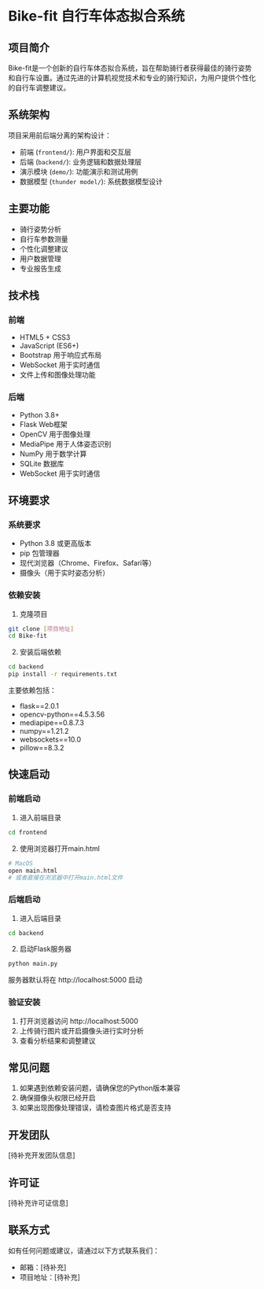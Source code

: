 # Bike-fit 自行车体态拟合系统

## 项目简介
Bike-fit是一个创新的自行车体态拟合系统，旨在帮助骑行者获得最佳的骑行姿势和自行车设置。通过先进的计算机视觉技术和专业的骑行知识，为用户提供个性化的自行车调整建议。

## 系统架构
项目采用前后端分离的架构设计：
- 前端 (`frontend/`): 用户界面和交互层
- 后端 (`backend/`): 业务逻辑和数据处理层
- 演示模块 (`demo/`): 功能演示和测试用例
- 数据模型 (`thunder model/`): 系统数据模型设计

## 主要功能
- 骑行姿势分析
- 自行车参数测量
- 个性化调整建议
- 用户数据管理
- 专业报告生成

## 技术栈
### 前端
- HTML5 + CSS3
- JavaScript (ES6+)
- Bootstrap 用于响应式布局
- WebSocket 用于实时通信
- 文件上传和图像处理功能

### 后端
- Python 3.8+
- Flask Web框架
- OpenCV 用于图像处理
- MediaPipe 用于人体姿态识别
- NumPy 用于数学计算
- SQLite 数据库
- WebSocket 用于实时通信

## 环境要求
### 系统要求
- Python 3.8 或更高版本
- pip 包管理器
- 现代浏览器（Chrome、Firefox、Safari等）
- 摄像头（用于实时姿态分析）

### 依赖安装
1. 克隆项目
```bash
git clone [项目地址]
cd Bike-fit
```

2. 安装后端依赖
```bash
cd backend
pip install -r requirements.txt
```

主要依赖包括：
- flask==2.0.1
- opencv-python==4.5.3.56
- mediapipe==0.8.7.3
- numpy==1.21.2
- websockets==10.0
- pillow==8.3.2

## 快速启动
### 前端启动
1. 进入前端目录
```bash
cd frontend
```

2. 使用浏览器打开main.html
```bash
# MacOS
open main.html
# 或者直接在浏览器中打开main.html文件
```

### 后端启动
1. 进入后端目录
```bash
cd backend
```

2. 启动Flask服务器
```bash
python main.py
```

服务器默认将在 http://localhost:5000 启动

### 验证安装
1. 打开浏览器访问 http://localhost:5000
2. 上传骑行图片或开启摄像头进行实时分析
3. 查看分析结果和调整建议

## 常见问题
1. 如果遇到依赖安装问题，请确保您的Python版本兼容
2. 确保摄像头权限已经开启
3. 如果出现图像处理错误，请检查图片格式是否支持

## 开发团队
[待补充开发团队信息]

## 许可证
[待补充许可证信息]

## 联系方式
如有任何问题或建议，请通过以下方式联系我们：
- 邮箱：[待补充]
- 项目地址：[待补充] 